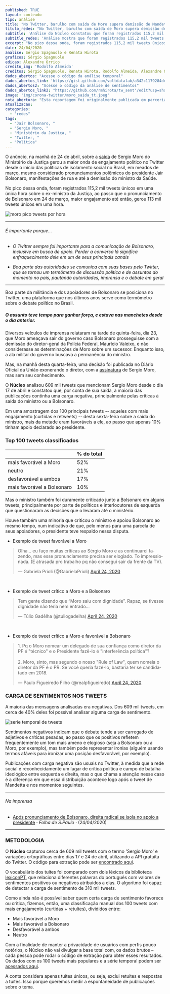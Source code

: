 ```yaml
---
published: TRUE
layout: conteudo
tipo: análise
title: "No Twitter, barulho com saída de Moro supera demissão de Mandetta e discursos de Bolsonaro"
titulo_redes: "No Twitter, barulho com saída de Moro supera demissão de Mandetta e discursos de Bolsonaro"
subtitle: 'Análise do Núcleo constatou que foram registrados 115,2 mil tweets únicos em uma única hora sobre o ex-ministro da Justiça.'
subtitle_redes: 'Análise mostra que foram registrados 115,2 mil tweets únicos em uma única hora sobre o ex-ministro da Justiça.'
excerpt: "No pico dessa onda, foram registrados 115,2 mil tweets únicos em uma única hora sobre o ex-ministro da Justiça, ao passo que o pronunciamento de Bolsonaro em 24 de março, maior engajamento até então, havia geral 113 mil tweets únicos."
date: 24/04/2020
analise: Sérgio Spagnuolo e Renata Hirota
graficos: Sérgio Spagnuolo
edicao: Alexandre Orrico
credito_img: 'Rodolfo Almeida'
creditos: Sérgio Spagnuolo, Renata Hirota, Rodolfo Almeida, Alexandre Orrico
dados_abertos: "Acesse o código da análise temporal"
dados_abertos_link: 'https://gist.github.com/voltdatalab/a342c1179284deafa5c508dad33373f5'
dados_abertos2: "Acesse o código da análise de sentimentos"
dados_abertos_link2: "https://github.com/rmhirota/tw_sent'/edit?usp=sharing"
image: 'img/corona-twitter/moro_saida_tt.jpeg'
nota_abertura: "Esta reportagem foi originalmente publicada em parceria com o <a href='https://brazilian.report/tech/2020/04/24/twitter-noise-moro-exit-drowned-out-previous-political-crises/' target='_blank'>Brazilian Report</a>"
atualizacao:
categories:
  - "redes"
tags:
  - "Jair Bolsonaro, "
  - "Sergio Moro, "
  - "Ministério da Justiça, "
  - "Twitter, "
  - "Política"
---
```


O anúncio, na manhã de 24 de abril, sobre a [saída](https://g1.globo.com/politica/noticia/2020/04/24/moro-anuncia-demissao-do-ministerio-da-justica-e-deixa-o-governo-bolsonaro.ghtml) de Sergio Moro do Ministério da Justiça gerou a maior onda de engajamento político no Twitter desde o início das políticas de isolamento social no Brasil, em meados de março, mesmo considerado pronunciamentos polêmicos do presidente Jair Bolsonaro, manifestações de rua e até a demissão do ministro da Saúde.  

No pico dessa onda, foram registrados 115,2 mil tweets únicos em uma única hora sobre o ex-ministro da Justiça, ao passo que o pronunciamento de Bolsonaro em 24 de março, maior engajamento até então, gerou 113 mil tweets únicos em uma hora.

![moro pico tweets por hora](../img/corona-twitter/moro_pico_tweets_porhora.png)

---

###### É importante porque...

- *O Twitter sempre foi importante para a comunicação de Bolsonaro, inclusive em busca de apoio. Perder a conversa lá significa enfraquecimento dele em um de seus principais canais*

- *Boa parte das autoridades se comunica com suas bases pelo Twitter, que se tornou um termômetro de discussão política e de assuntos do momento no país, pautando autoridades, imprensa e o debate em geral*


---

Boa parte da militância e dos apoiadores de Bolsonaro se posiciona no Twitter, uma plataforma que nos últimos anos serve como termômetro sobre o debate político no Brasil.

##### O assunto teve tempo para ganhar força, e estava nas manchetes desde o dia anterior.

Diversos veículos de imprensa relataram na tarde de quinta-feira, dia 23, que Moro ameaçava sair do governo caso Bolsonaro prosseguisse com a demissão do diretor-geral da Polícia Federal, Maurício Valeixo, e não considerasse as determinações de Moro sobre um sucessor. Enquanto isso, a ala militar do governo buscava a permanência do ministro.

Mas, na manhã desta quarta-feira, uma decisão foi publicada no Diário Oficial da União exonerando o diretor, com a [assinatura](https://g1.globo.com/politica/noticia/2020/04/24/diario-oficial-publica-exoneracao-de-moro-e-republica-a-de-valeixo-sem-a-assinatura-do-ex-ministro.ghtml) de Sergio Moro, mas sem seu conhecimento.  

O **Núcleo** analisou 609 mil tweets que mencionam Sergio Moro desde o dia 17 de abril e constatou que, por conta de sua saída, a maioria das publicações continha uma carga negativa, principalmente pelas críticas à saída do ministro ou a Bolsonaro.

Em uma amostragem dos 100 principais tweets -- aqueles com mais engajamento (curtidas e retweets) -- desta sexta-feira sobre a saída do ministro, mais da metade eram favoráveis a ele, ao passo que apenas 10% tinham apoio declarado ao presidente.

### Top 100 tweets classificados

|                            | % do total           |
|----------------------------|----------------------|
| mais favorável a Moro      | 52%                  |
| neutro                     | 21%                  |
| desfavorável a ambos       | 17%                  |
| mais favorável a Bolsonaro | 10%                  |

Mas o ministro também foi duramente criticado junto a Bolsonaro em alguns tweets, principalmente por parte de políticos e interlocutores de esquerda que questionaram as decisões que o levaram até o ministério.

Houve também uma minoria que criticou o ministro e apoiou Bolsonaro ao mesmo tempo, num indicativo de que, pelo menos para uma parcela de seus apoiadores, o presidente teve respaldo nessa disputa.

* Exemplo de tweet favorável a Moro

<blockquote class="twitter-tweet"><p lang="pt" dir="ltr">Olha... eu faço muitas críticas ao Sérgio Moro e as continuarei fazendo, mas esse pronunciamento precisa ser elogiado. To impressionada. (E atrasada pro trabalho pq não consegui sair da frente da TV).</p>&mdash; Gabriela Prioli (@GabrielaPrioli) <a href="https://twitter.com/GabrielaPrioli/status/1253697454148648961?ref_src=twsrc%5Etfw">April 24, 2020</a></blockquote> <script async src="https://platform.twitter.com/widgets.js" charset="utf-8"></script> <br>

* Exemplo de tweet crítico a Moro e a Bolsonaro

<blockquote class="twitter-tweet"><p lang="pt" dir="ltr">Tem gente dizendo que “Moro saiu com dignidade”. Rapaz, se tivesse dignidade não teria nem entrado...</p>&mdash; Túlio Gadêlha (@tuliogadelha) <a href="https://twitter.com/tuliogadelha/status/1253710046405500928?ref_src=twsrc%5Etfw">April 24, 2020</a></blockquote> <script async src="https://platform.twitter.com/widgets.js" charset="utf-8"></script> <br>

* Exemplo de tweet crítico a Moro e favorável a Bolsonaro

<blockquote class="twitter-tweet"><p lang="pt" dir="ltr">1. Pq o Moro nomear um delegado de sua confiança como diretor da PF é &quot;técnico&quot; e o Presidente fazê-lo é &quot;interferência política&quot;?<br><br>2. Moro, sinto, mas segundo o nosso &quot;Rule of Law&quot;, quem nomeia o diretor da PF é o PR. Se você queria fazê-lo, bastaria ter se candidatado em 2018.</p>&mdash; Paulo Figueiredo Filho (@realpfigueiredo) <a href="https://twitter.com/realpfigueiredo/status/1253707983713861632?ref_src=twsrc%5Etfw">April 24, 2020</a></blockquote> <script async src="https://platform.twitter.com/widgets.js" charset="utf-8"></script>


### CARGA DE SENTIMENTOS NOS TWEETS

A maioria das mensagens analisadas era negativas. Dos 609 mil tweets, em cerca de 40% deles foi possível analisar alguma carga de sentimento.

![serie temporal de tweets](../img/corona-twitter/moro_carga_negativa.png)

Sentimentos negativos indicam que o debate tende a ser carregado de adjetivos e críticas pesadas, ao passo que os positivos refletem frequentemente um tom mais ameno e elogioso (seja a Bolsonaro ou a Moro, por exemplo), mas também pode representar ironias (alguém usando termos afáveis para ironizar uma posição desfavorável, por exemplo).

Publicações com carga negativa são usuais no Twitter, à medida que a rede social é reconhecidamente um lugar de crítica política e campo de batalha ideológico entre esquerda e direita, mas o que chama a atenção nesse caso é a diferença em que essa distribuição acontece logo após o tweet de Mandetta e nos momentos seguintes.

---

###### Na imprensa

* [Após pronunciamento de Bolsonaro, direita radical se isola no apoio a presidente](https://www1.folha.uol.com.br/poder/2020/04/nem-direita-radical-fica-com-bolsonaro-na-demissao-de-moro.shtml) &sdot; *Folha de S.Paulo* &sdot; (24/04/2020)

---


### METODOLOGIA

O **Núcleo** capturou cerca de 609 mil tweets com o termo 'Sergio Moro' e variações ortográficas entre dias 17 e 24 de abril, utilizando a API gratuita do Twitter. O código para extração pode ser [encontrado aqui](https://gist.github.com/voltdatalab/a342c1179284deafa5c508dad33373f5).

O vocabulário dos tuítes foi comparado com dois léxicos da biblioteca [lexiconPT](https://cran.r-project.org/web/packages/lexiconPT/lexiconPT.pdf), que relaciona diferentes palavras do português com valores de sentimentos positivos ou negativos atribuídos a elas. O algoritmo foi capaz de detectar a carga de sentimento de 310 mil tweets.

Como ainda não é possível saber quem certa carga de sentimento favorece ou critica, fizemos, então, uma classificação manual dos 100 tweets com mais engajamento (curtidas + retuítes), divididos entre:

* Mais favorável a Moro
* Mais favorável a Bolsonaro
* Desfavorável a ambos
* Neutro


Com a finalidade de manter a privacidade de usuários com perfis pouco notórios, o Núcleo não vai divulgar a base total com, os dados brutos – cada pessoa pode rodar o código de extração para obter esses resultados. Os dados com os 100 tweets mais populares e a série temporal podem ser [acessados aqui](https://docs.google.com/spreadsheets/d/1D1Gz3k-XDhcLp2lV4YdbO-t94H0kl9RAbdrVKZZ-52M/edit?usp=sharing).

A conta considera apenas tuítes únicos, ou seja, exclui retuítes e respostas a tuítes. Isso porque queremos medir a espontaneidade de publicações sobre o tema.
